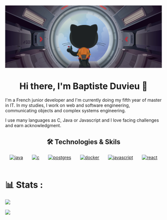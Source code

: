 ![](header.png)

<h1 align="center">Hi there, I'm Baptiste Duvieu 👋</h1>

I'm a French junior developer and I'm currently doing my fifth year of master in IT. In my studies, I work on web and software engineering, communicating objects and complex systems engineering.

I use many languages as C, Java or Javascript and I love facing challenges and earn acknowledgment.

<h2 align="center">🛠 Technologies & Skils</h2>

<div style="display: flex; justify-content: space-around;">
    <a href="">
        <img src="https://cdn.jsdelivr.net/gh/devicons/devicon/icons/java/java-original.svg"
            alt="java" width="54" height="54" style="vertical-align:top; margin:4px;">
    </a>
    <a href="">
        <img src="https://cdn.jsdelivr.net/gh/devicons/devicon/icons/c/c-original.svg"
            alt="c" width="54" height="54" style="vertical-align:top; margin:4px;">
    </a>
    <a href="">
        <img src="https://cdn.jsdelivr.net/gh/devicons/devicon/icons/postgresql/postgresql-original-wordmark.svg"
            width="54" height="54" alt="postgres" style="vertical-align:top; margin:4px">
    </a>
    <a href="https://hub.docker.com/">
        <img src="https://cdn.jsdelivr.net/gh/devicons/devicon/icons/docker/docker-original-wordmark.svg" width="54"
            height="54" alt="docker" style="vertical-align:top; margin:4px">
    </a>
    <a href="">
        <img src="https://cdn.jsdelivr.net/gh/devicons/devicon/icons/javascript/javascript-original.svg" width="54"
            height="54" alt="javascript" style="vertical-align:top; margin:4px">
    </a>
    <a href="">
        <img src="https://cdn.jsdelivr.net/gh/devicons/devicon/icons/react/react-original.svg"
            alt="react" width="54" height="54" style="vertical-align:top; margin:4px;">
    </a>
</div>

<br/>

# 📊 Stats :
![](https://github-readme-stats.vercel.app/api/top-langs/?username=db200253&layout=compact)

![](https://github-readme-stats.vercel.app/api?username=db200253&show_icons=true&theme=dark)

